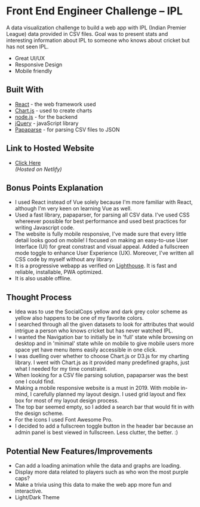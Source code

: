 # Front End Engineer Challenge – IPL

A data visualization challenge to build a web app with IPL (Indian Premier League) data provided in CSV files. Goal was to present stats and interesting information about IPL to someone who knows about cricket but has not seen IPL.

  - Great UI/UX
  - Responsive Design
  - Mobile friendly

## Built With
  - [React](https://reactjs.org/) - the web framework used
  - [Chart.js](https://www.chartjs.org/) - used to create charts
  - [node.js](http://nodejs.org) - for the backend
  - [jQuery](http://jquery.com) - javaScript library
  - [Papaparse](https://www.papaparse.com/) - for parsing CSV files to JSON

## Link to Hosted Website
  - [Click Here](https://socialcops.netlify.com)  
  *(Hosted on Netlify)*

## Bonus Points Explanation
  - I used React instead of Vue solely because I'm more familiar with React, although I'm very keen on learning Vue as well.
  - Used a fast library, papaparser, for parsing all CSV data. I've used CSS whereever possible for best performance and used best practices for writing Javascript code. 
  - The website is fully mobile responsive, I've made sure that every little detail looks good on mobile! I focused on making an easy-to-use User Interface (UI) for great constrast and visual appeal. Added a fullscreen mode toggle to enhance User Experience (UX). Moreover, I've written all CSS code by myself without any library.
  - It is a progressive webapp as verified on [Lighthouse](https://developers.google.com/web/tools/lighthouse/). It is fast and reliable, installable, PWA optimized.
  - It is also usable offline.
  
## Thought Process
  - Idea was to use the SocialCops yellow and dark grey color scheme as yellow also happens to be one of my favorite colors.
  - I searched through all the given datasets to look for attributes that would intrigue a person who knows cricket but has never watched IPL. 
  - I wanted the Navigation bar to initially be in 'full' state while browsing on desktop and in 'minimal' state while on mobile to give mobile users more space yet have menu items easily accessible in one click.
  - I was duelling over whether to choose Chart.js or D3.js for my charting library. I went with Chart.js as it provided many predefined graphs, just what I needed for my time constraint.
  - When looking for a CSV file parsing solution, papaparser was the best one I could find.
  - Making a mobile responsive website is a must in 2019. With mobile in-mind, I carefully planned my layout design. I used grid layout and flex box for most of my layout design process.
  - The top bar seemed empty, so I added a search bar that would fit in with the design scheme.
  - For the icons I used Font Awesome Pro.
  - I decided to add a fullscreen toggle button in the header bar because an admin panel is best viewed in fullscreen. Less clutter, the better. :)
  
## Potential New Features/Improvements
  - Can add a loading animation while the data and graphs are loading.
  - Display more data related to players such as who won the most purple caps?
  - Make a trivia using this data to make the web app more fun and interactive.
  - Light/Dark Theme
